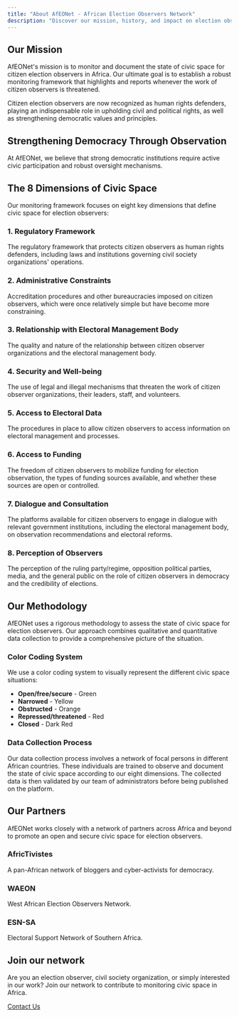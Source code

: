 ```yaml
---
title: "About AfEONet - African Election Observers Network"
description: "Discover our mission, history, and impact on election observation in Africa. Learn about our 8-dimension monitoring framework for civic space."
---
```


## Our Mission

AfEONet's mission is to monitor and document the state of civic space for citizen election observers in Africa. Our ultimate goal is to establish a robust monitoring framework that highlights and reports whenever the work of citizen observers is threatened.

Citizen election observers are now recognized as human rights defenders, playing an indispensable role in upholding civil and political rights, as well as strengthening democratic values and principles.

## Strengthening Democracy Through Observation

At AfEONet, we believe that strong democratic institutions require active civic participation and robust oversight mechanisms.

## The 8 Dimensions of Civic Space

Our monitoring framework focuses on eight key dimensions that define civic space for election observers:

### 1. Regulatory Framework

The regulatory framework that protects citizen observers as human rights defenders, including laws and institutions governing civil society organizations' operations.

### 2. Administrative Constraints

Accreditation procedures and other bureaucracies imposed on citizen observers, which were once relatively simple but have become more constraining.

### 3. Relationship with Electoral Management Body

The quality and nature of the relationship between citizen observer organizations and the electoral management body.

### 4. Security and Well-being

The use of legal and illegal mechanisms that threaten the work of citizen observer organizations, their leaders, staff, and volunteers.

### 5. Access to Electoral Data

The procedures in place to allow citizen observers to access information on electoral management and processes.

### 6. Access to Funding

The freedom of citizen observers to mobilize funding for election observation, the types of funding sources available, and whether these sources are open or controlled.

### 7. Dialogue and Consultation

The platforms available for citizen observers to engage in dialogue with relevant government institutions, including the electoral management body, on observation recommendations and electoral reforms.

### 8. Perception of Observers

The perception of the ruling party/regime, opposition political parties, media, and the general public on the role of citizen observers in democracy and the credibility of elections.

## Our Methodology

AfEONet uses a rigorous methodology to assess the state of civic space for election observers. Our approach combines qualitative and quantitative data collection to provide a comprehensive picture of the situation.

### Color Coding System

We use a color coding system to visually represent the different civic space situations:

- **Open/free/secure** - Green
- **Narrowed** - Yellow  
- **Obstructed** - Orange
- **Repressed/threatened** - Red
- **Closed** - Dark Red

### Data Collection Process

Our data collection process involves a network of focal persons in different African countries. These individuals are trained to observe and document the state of civic space according to our eight dimensions. The collected data is then validated by our team of administrators before being published on the platform.

## Our Partners

AfEONet works closely with a network of partners across Africa and beyond to promote an open and secure civic space for election observers.

### AfricTivistes

A pan-African network of bloggers and cyber-activists for democracy.

### WAEON

West African Election Observers Network.

### ESN-SA

Electoral Support Network of Southern Africa.

## Join our network

Are you an election observer, civil society organization, or simply interested in our work? Join our network to contribute to monitoring civic space in Africa.

[Contact Us](/contact)